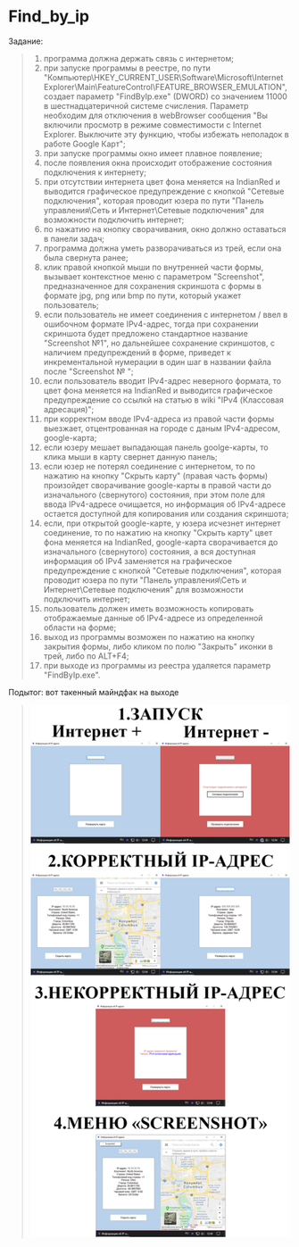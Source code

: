 # Find_by_ip
Задание:
>1. программа должна держать связь с интернетом;
>2. при запуске программы в реестре, по пути "Компьютер\HKEY_CURRENT_USER\Software\Microsoft\Internet Explorer\Main\FeatureControl\FEATURE_BROWSER_EMULATION", создает параметр "FindByIp.exe" (DWORD) со значением 11000 в шестнадцатеричной системе счисления. Параметр необходим для отключения в webBrowser сообщения "Вы включили просмотр в режиме совместимости с Internet Explorer. Выключите эту функцию, чтобы избежать неполадок в работе Google Карт";
>3. при запуске программы окно имеет плавное появление;
>4. после появления окна происходит отображение состояния подключения к интернету;
>5. при отсутствии интернета цвет фона меняется на IndianRed и выводится графическое предупреждение с кнопкой "Сетевые подключения", которая проводит юзера по пути "Панель управления\Сеть и Интернет\Сетевые подключения" для возможности подключить интернет;
>6. по нажатию на кнопку сворачивания, окно должно оставаться в панели задач;
>7. программа должна уметь разворачиваться из трей, если она была свернута ранее;
>8. клик правой кнопкой мыши по внутренней части формы, вызывает контекстное меню с параметром "Screenshot", предназначенное для сохранения скриншота с формы в формате jpg, png или bmp по пути, который укажет пользователь;
>9. если пользователь не имеет соединения с интернетом / ввел в ошибочном формате IPv4-адрес, тогда при сохранении скриншота будет предложено стандартное название "Screenshot №1", но дальнейшее сохранение скриншотов, с наличием предупреждений в форме, приведет к инкрементальной нумерации в один шаг в названии файла после "Screenshot № "; 
>10. если пользователь вводит IPv4-адрес неверного формата, то цвет фона меняется на IndianRed и выводится графическое предупреждение со ссылкй на статью в wiki "IPv4 (Классовая адресация)";
>11. при корректном вводе IPv4-адреса из правой части формы выезжает, отцентрованная на городе с даным IPv4-адресом, google-карта;
>12. если юзеру мешает выпадающая панель goolge-карты, то клика мыши в карту свернет данную панель;
>13. если юзер не потерял соединение с интернетом, то по нажатию на кнопку "Скрыть карту" (правая часть формы) произойдет сворачивание google-карты в правой части до изначального (свернутого) состояния, при этом поле для ввода IPv4-адресе очищается, но информация об IPv4-адресе остается доступной для копирования или создания скриншота;
>14. если, при открытой google-карте, у юзера исчезнет интернет соединение, то по нажатию на кнопку "Скрыть карту" цвет фона меняется на IndianRed, google-карта сворачивается до изначального (свернутого) состояния, а вся доступная информация об IPv4 заменяется на графическое предупреждение с кнопкой "Сетевые подключения", которая проводит юзера по пути "Панель управления\Сеть и Интернет\Сетевые подключения" для возможности подключить интернет;
>15. пользователь должен иметь возможность копировать отображаемые данные об IPv4-адресе из определенной области на форме;
>16. выход из программы возможен по нажатию на кнопку закрытия формы, либо кликом по полю "Закрыть" иконки в трей, либо по ALT+F4;
>17. при выходе из программы из реестра удаляется параметр "FindByIp.exe".

Подытог: вот такенный майндфак на выходе
>![](FindByIp/Program_output.jpg)
